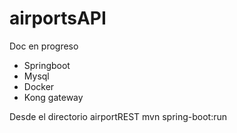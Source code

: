 # airportsAPI
Doc en progreso

* Springboot
* Mysql
* Docker
* Kong gateway

Desde el directorio airportREST
mvn spring-boot:run


